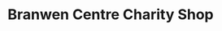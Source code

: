 ---
title: "Branwen Centre Charity Shop"
url: /cardigan-aberteifi/branwen-centre-charity-shop/
shop: charity
---